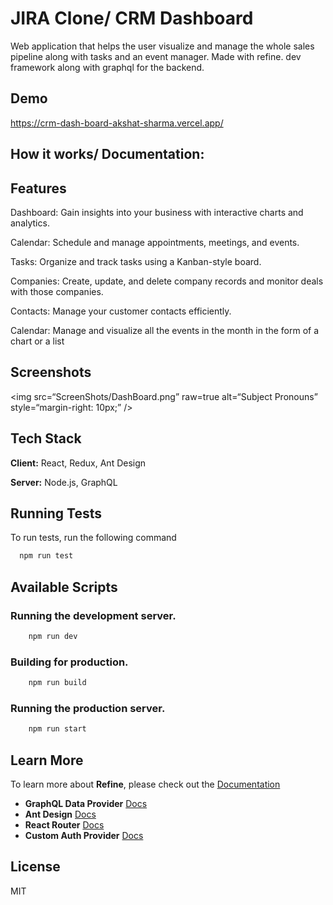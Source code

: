 
# JIRA Clone/ CRM Dashboard

Web application that helps the user visualize and manage the whole sales pipeline along with tasks and an event manager. Made with refine. dev framework along with graphql for the backend.



## Demo

https://crm-dash-board-akshat-sharma.vercel.app/

## How it works/ Documentation:


## Features
Dashboard: Gain insights into your business with interactive charts and analytics.

Calendar: Schedule and manage appointments, meetings, and events.

Tasks: Organize and track tasks using a Kanban-style board.

Companies: Create, update, and delete company records and monitor deals with those companies.

Contacts: Manage your customer contacts efficiently.

Calendar: Manage and visualize all the events in the month in the form of a chart or a list




## Screenshots

<img
src=“ScreenShots/DashBoard.png”
raw=true
alt=“Subject Pronouns”
style=“margin-right: 10px;”
/>


## Tech Stack

**Client:** React, Redux, Ant Design

**Server:** Node.js, GraphQL


## Running Tests

To run tests, run the following command

```bash
  npm run test
```





## Available Scripts

### Running the development server.

```bash
    npm run dev
```

### Building for production.

```bash
    npm run build
```

### Running the production server.

```bash
    npm run start
```

## Learn More

To learn more about **Refine**, please check out the [Documentation](https://refine.dev/docs)

- **GraphQL Data Provider** [Docs](https://refine.dev/docs/core/providers/data-provider/#overview)
- **Ant Design** [Docs](https://refine.dev/docs/ui-frameworks/antd/tutorial/)
- **React Router** [Docs](https://refine.dev/docs/core/providers/router-provider/)
- **Custom Auth Provider** [Docs](https://refine.dev/docs/core/providers/auth-provider/)

## License

MIT
